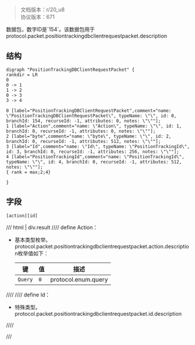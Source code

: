# <!-- md:samp PositionTrackingDBClientRequestPacket -->

> 文档版本：r/20_u8<br/>协议版本：671

<!-- md:samp PositionTrackingDBClientRequestPacket -->数据包，数字ID是`154`。该数据包用于protocol.packet.positiontrackingdbclientrequestpacket.description

## 结构

```viz
digraph "PositionTrackingDBClientRequestPacket" {
rankdir = LR
0
0 -> 1
1 -> 2
0 -> 3
3 -> 4

0 [label="PositionTrackingDBClientRequestPacket",comment="name: \"PositionTrackingDBClientRequestPacket\", typeName: \"\", id: 0, branchId: 154, recurseId: -1, attributes: 0, notes: \"\""];
1 [label="Action",comment="name: \"Action\", typeName: \"\", id: 1, branchId: 0, recurseId: -1, attributes: 0, notes: \"\""];
2 [label="byte",comment="name: \"byte\", typeName: \"\", id: 2, branchId: 0, recurseId: -1, attributes: 512, notes: \"\""];
3 [label="Id",comment="name: \"Id\", typeName: \"PositionTrackingId\", id: 3, branchId: 0, recurseId: -1, attributes: 256, notes: \"\""];
4 [label="PositionTrackingId",comment="name: \"PositionTrackingId\", typeName: \"\", id: 4, branchId: 0, recurseId: -1, attributes: 512, notes: \"\""];
{ rank = max;2;4}

}

```

## 字段

```title='PositionTrackingDBClientRequestPacket'
[action][id]
```

/// html | div.result
//// define
Action：<!-- md:samp byte -->

- 基本类型枚举。protocol.packet.positiontrackingdbclientrequestpacket.action.description枚举值如下：

  |键|值|描述|
  |---|---|---|
  |`Query`|`0`|protocol.enum.query|



////
//// define
Id：[<!-- md:samp PositionTrackingId -->](../types/positiontrackingid.md)

- 特殊类型。protocol.packet.positiontrackingdbclientrequestpacket.id.description


////

///

